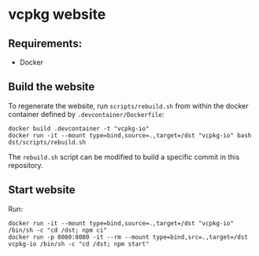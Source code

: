 # vcpkg website

## Requirements:
- Docker

## Build the website
To regenerate the website, run `scripts/rebuild.sh` from within the docker container defined by `.devcontainer/Dockerfile`:
```
docker build .devcontainer -t "vcpkg-io"
docker run -it --mount type=bind,source=.,target=/dst "vcpkg-io" bash dst/scripts/rebuild.sh
```
The `rebuild.sh` script can be modified to build a specific commit in this repository.

## Start website
Run:
```
docker run -it --mount type=bind,source=.,target=/dst "vcpkg-io" /bin/sh -c "cd /dst; npm ci"
docker run -p 8080:8080 -it --rm --mount type=bind,src=.,target=/dst vcpkg-io /bin/sh -c "cd /dst; npm start"
```
